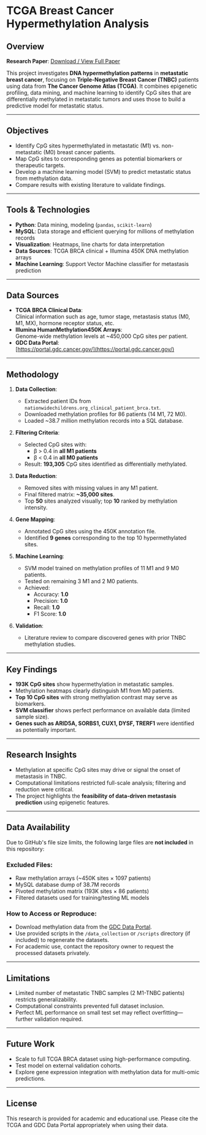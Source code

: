 # TCGA Breast Cancer Hypermethylation Analysis

## Overview

**Research Paper**: [Download / View Full Paper](https://docs.google.com/document/d/1946EeG09cPgDRlKi_8D6Ld2tORhn3289/edit?usp=sharing&ouid=100564994122883841903&rtpof=true&sd=true) 

This project investigates **DNA hypermethylation patterns** in **metastatic breast cancer**, focusing on **Triple-Negative Breast Cancer (TNBC)** patients using data from **The Cancer Genome Atlas (TCGA)**. It combines epigenetic profiling, data mining, and machine learning to identify CpG sites that are differentially methylated in metastatic tumors and uses those to build a predictive model for metastatic status.

---

## Objectives

- Identify CpG sites hypermethylated in metastatic (M1) vs. non-metastatic (M0) breast cancer patients.
- Map CpG sites to corresponding genes as potential biomarkers or therapeutic targets.
- Develop a machine learning model (SVM) to predict metastatic status from methylation data.
- Compare results with existing literature to validate findings.

---

## Tools & Technologies

- **Python**: Data mining, modeling (`pandas`, `scikit-learn`)
- **MySQL**: Data storage and efficient querying for millions of methylation records
- **Visualization**: Heatmaps, line charts for data interpretation
- **Data Sources**: TCGA BRCA clinical + Illumina 450K DNA methylation arrays
- **Machine Learning**: Support Vector Machine classifier for metastasis prediction

---

## Data Sources

- **TCGA BRCA Clinical Data**:  
  Clinical information such as age, tumor stage, metastasis status (M0, M1, MX), hormone receptor status, etc.
- **Illumina HumanMethylation450K Arrays**:  
  Genome-wide methylation levels at ~450,000 CpG sites per patient.
- **GDC Data Portal**:  
  [https://portal.gdc.cancer.gov/](https://portal.gdc.cancer.gov/)

---

## Methodology

1. **Data Collection**:
   - Extracted patient IDs from `nationwidechildrens.org_clinical_patient_brca.txt`.
   - Downloaded methylation profiles for 86 patients (14 M1, 72 M0).
   - Loaded ~38.7 million methylation records into a SQL database.

2. **Filtering Criteria**:
   - Selected CpG sites with:
     - β > 0.4 in **all M1 patients**
     - β < 0.4 in **all M0 patients**
   - Result: **193,305** CpG sites identified as differentially methylated.

3. **Data Reduction**:
   - Removed sites with missing values in any M1 patient.
   - Final filtered matrix: **~35,000 sites**.
   - Top **50** sites analyzed visually; top **10** ranked by methylation intensity.

4. **Gene Mapping**:
   - Annotated CpG sites using the 450K annotation file.
   - Identified **9 genes** corresponding to the top 10 hypermethylated sites.

5. **Machine Learning**:
   - SVM model trained on methylation profiles of 11 M1 and 9 M0 patients.
   - Tested on remaining 3 M1 and 2 M0 patients.
   - Achieved:
     - Accuracy: **1.0**
     - Precision: **1.0**
     - Recall: **1.0**
     - F1 Score: **1.0**

6. **Validation**:
   - Literature review to compare discovered genes with prior TNBC methylation studies.

---

## Key Findings

- **193K CpG sites** show hypermethylation in metastatic samples.
- Methylation heatmaps clearly distinguish M1 from M0 patients.
- **Top 10 CpG sites** with strong methylation contrast may serve as biomarkers.
- **SVM classifier** shows perfect performance on available data (limited sample size).
- **Genes such as ARID5A, SORBS1, CUX1, DYSF, TRERF1** were identified as potentially important.

---

## Research Insights

- Methylation at specific CpG sites may drive or signal the onset of metastasis in TNBC.
- Computational limitations restricted full-scale analysis; filtering and reduction were critical.
- The project highlights the **feasibility of data-driven metastasis prediction** using epigenetic features.

---

## Data Availability

Due to GitHub's file size limits, the following large files are **not included** in this repository:

### Excluded Files:
- Raw methylation arrays (~450K sites × 1097 patients)
- MySQL database dump of 38.7M records
- Pivoted methylation matrix (193K sites × 86 patients)
- Filtered datasets used for training/testing ML models

### How to Access or Reproduce:
- Download methylation data from the [GDC Data Portal](https://portal.gdc.cancer.gov/).
- Use provided scripts in the `/data_collection` or `/scripts` directory (if included) to regenerate the datasets.
- For academic use, contact the repository owner to request the processed datasets privately.

---

## Limitations

- Limited number of metastatic TNBC samples (2 M1-TNBC patients) restricts generalizability.
- Computational constraints prevented full dataset inclusion.
- Perfect ML performance on small test set may reflect overfitting—further validation required.

---

## Future Work

- Scale to full TCGA BRCA dataset using high-performance computing.
- Test model on external validation cohorts.
- Explore gene expression integration with methylation data for multi-omic predictions.

---

## License

This research is provided for academic and educational use. Please cite the TCGA and GDC Data Portal appropriately when using their data.

